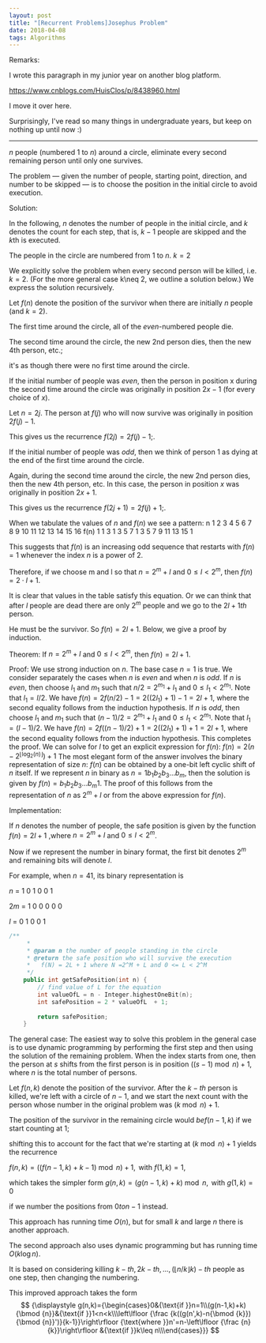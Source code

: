 ```yaml
---
layout: post
title: "[Recurrent Problems]Josephus Problem"
date: 2018-04-08
tags: Algorithms
---
```



Remarks:

I wrote this paragraph in my junior year on another blog platform.

<https://www.cnblogs.com/HuisClos/p/8438960.html> 

I move it over here.

Surprisingly, I've read so many things in undergraduate years, but keep on nothing up until now :)

------



$n$ people (numbered $1$ to $n$) around a circle, eliminate every second remaining person until only one survives.

The problem — given the number of people, starting point, direction, and number to be skipped — is to choose the position in the initial circle to avoid execution.

Solution:

In the following, $n$ denotes the number of people in the initial circle, and $k$ denotes the count for each step, that is, $k-1$ people are skipped and the $k$th is executed.

The people in the circle are numbered from $1$ to $n$.
$k=2$

We explicitly solve the problem when every second person will be killed, i.e. $k=2$. (For the more general case k\neq 2, we outline a solution below.) We express the solution recursively.

Let $f(n)$ denote the position of the survivor when there are initially $n$ people (and $k=2$).

The first time around the circle, all of the $even$-numbered people die.

The second time around the circle, the new $2$nd person dies, then the new $4$th person, etc.;

it's as though there were no first time around the circle.

 
If the initial number of people was $even$, then the person in position x during the second time around the circle was originally in position $2x-1$ (for every choice of $x$).

Let $n=2j$. The person at $f(j)$ who will now survive was originally in position $2f(j)-1$.

This gives us the recurrence $f(2j)=2f(j)-1$;.

If the initial number of people was $odd$, then we think of person $1$ as dying at the end of the first time around the circle.

Again, during the second time around the circle, the new $2$nd person dies, then the new $4$th person, etc. In this case, the person in position $x$ was originally in position $2x+1$.

This gives us the recurrence $f(2j+1)=2f(j)+1$;.

When we tabulate the values of $n$ and $f(n)$ we see a pattern:
n	1	2	3	4	5	6	7	8	9	10	11	12	13	14	15	16
f(n)	1	1	3	1	3	5	7	1	3	5	7	9	11	13	15	1

This suggests that $f(n)$ is an increasing odd sequence that restarts with $f(n)=1$ whenever the index $n$ is a power of $2$.

Therefore, if we choose m and l so that $n=2^{m}+l$ and $0\leq l<2^{m}$, then $f(n)=2\cdot l+1$.

It is clear that values in the table satisfy this equation. Or we can think that after $l$ people are dead there are only $2^{m}$ people and we go to the $2l+1th$ person.

He must be the survivor. So $f(n)=2l+1$. Below, we give a proof by induction.

Theorem: If $n=2^{m}+l$ and $0\leq l<2^{m}$, then $f(n)=2l+1$.

Proof: We use strong induction on $n$.
      The base case $n=1$ is true.
      We consider separately the cases when $n$ is $even$ and when $n$ is $odd$.
      If $n$ is $even$, then choose $l_{1}$ and $m_{1}$ such that $n/2=2^{{m_{1}}}+l_{1}$ and $0\leq l_{1}<2^{{m_{1}}}$. Note that $l_{1}=l/2$.
      We have $f(n)=2f(n/2)-1=2((2l_{1})+1)-1=2l+1$, where the second equality follows from the induction hypothesis.
      If $n$ is $odd$, then choose $l_{1}$ and $m_{1}$ such that $(n-1)/2=2^{{m_{1}}}+l_{1}$ and $0\leq l_{1}<2^{{m_{1}}}$. Note that $l_{1}=(l-1)/2$.
      We have $f(n)=2f((n-1)/2)+1=2((2l_{1})+1)+1=2l+1$, where the second equality follows from the induction hypothesis.
      This completes the proof.
      We can solve for $l$ to get an explicit expression for $f(n)$:
      $f(n)=2(n-2^{{\lfloor \log _{2}(n)\rfloor }})+1$
      The most elegant form of the answer involves the binary representation of size $n$: $f(n)$ can be obtained by a one-bit left cyclic shift of $n$ itself.
      If we represent $n$ in binary as $n=1b_{1}b_{2}b_{3}\dots b_{m}$, then the solution is given by $f(n)=b_{1}b_{2}b_{3}\dots b_{m}1$.
      The proof of this follows from the representation of $n$ as $2^{m}+l$ or from the above expression for $f(n)$.

Implementation:

If $n$ denotes the number of people, the safe position is given by the function $f(n)=2l+1$ ,where $n=2^{m}+l$ and $0\leq l<2^{m}$.

Now if we represent the number in binary format, the first bit denotes $2^{m}$ and remaining bits will denote $l$.

For example, when $n=41$, its binary representation is

$n$ = 1 0 1 0 0 1

$2m$ = 1 0 0 0 0 0

$l$ = 0 1 0 0 1

```C++
/**
     * 
     * @param n the number of people standing in the circle
     * @return the safe position who will survive the execution 
     *   f(N) = 2L + 1 where N =2^M + L and 0 <= L < 2^M
     */
    public int getSafePosition(int n) {
        // find value of L for the equation
        int valueOfL = n - Integer.highestOneBit(n);
        int safePosition = 2 * valueOfL  + 1;
        
        return safePosition;
    }
```

The general case:
The easiest way to solve this problem in the general case is to use dynamic programming by performing the first step and then using the solution of the remaining problem. 
When the index starts from one, then the person at $s$ shifts from the first person is in position $((s-1){\bmod n})+1$, where $n$ is the total number of persons.

Let $f(n,k)$ denote the position of the survivor. After the $k-th$ person is killed, we're left with a circle of $n-1$, and we start the next count with the person whose number in the original problem was $(k{\bmod n})+1$.

The position of the survivor in the remaining circle would $bef(n-1,k)$ if we start counting at $1$;

shifting this to account for the fact that we're starting at $(k{\bmod n})+1$ yields the recurrence

$f(n,k)=((f(n-1,k)+k-1){\bmod n})+1,{\text{ with }}f(1,k)=1$,

which takes the simpler form $g(n,k)=(g(n-1,k)+k){\bmod n},{\text{ with }}g(1,k)=0$

if we number the positions from ${\displaystyle 0} to n-1$ instead.

This approach has running time $O(n)$, but for small $k$ and large $n$ there is another approach.

The second approach also uses dynamic programming but has running time $O(k\log n)$.

It is based on considering killing $k-th, 2k-th, ...,(\lfloor n/k\rfloor k)-th$ people as one step, then changing the numbering.

This improved approach takes the form
$$ {\displaystyle g(n,k)={\begin{cases}0&{\text{if }}n=1\\(g(n-1,k)+k){\bmod {n}}&{\text{if }}1<n<k\\\left\lfloor {\frac {k((g(n',k)-n{\bmod {k}}){\bmod {n}}')}{k-1}}\right\rfloor {\text{where }}n'=n-\left\lfloor {\frac {n}{k}}\right\rfloor &{\text{if }}k\leq n\\\end{cases}}}
$$